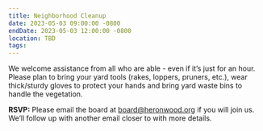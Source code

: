 ```yaml
---
title: Neighborhood Cleanup
date: 2023-05-03 09:00:00 -0800
endDate: 2023-05-03 12:00:00 -0800
location: TBD
tags:
---
```


We welcome assistance from all who are able - even if it’s just for an hour. Please plan to bring your yard tools (rakes, loppers, pruners, etc.), wear thick/sturdy gloves to protect your hands and bring yard waste bins to handle the vegetation. 

**RSVP:** Please email the board at board@heronwood.org if you will join us. We’ll follow up with another email closer to with more details.
